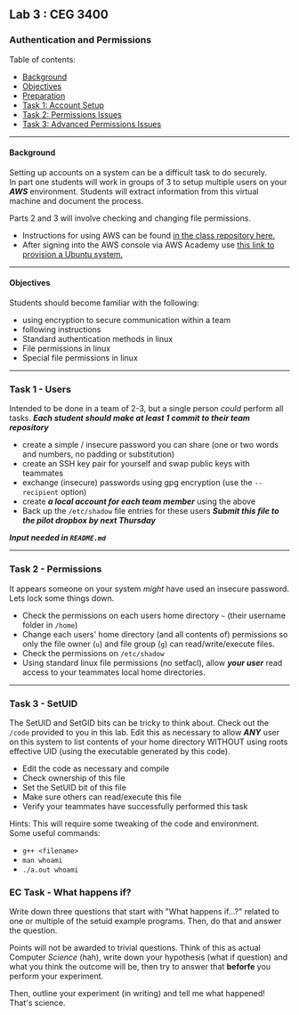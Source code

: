 ## Lab 3 : CEG 3400

### Authentication and Permissions

Table of contents:
* [Background](LAB3-INSTRUCTIONS.md#background)
* [Objectives](LAB3-INSTRUCTIONS.md#objectives)
* [Preparation](LAB3-INSTRUCTIONS.md#preparation)
* [Task 1: Account Setup](LAB3-INSTRUCTIONS.md#task-1---users)
* [Task 2: Permissions Issues](LAB3-INSTRUCTIONS.md#task-2---permissions-issues)
* [Task 3: Advanced Permissions Issues](LAB3-INSTRUCTIONS.md#task-3---setuid)

---

#### Background

Setting up accounts on a system can be a difficult task to do securely.  
In part one students will work in groups of 3 to setup multiple users on your 
***AWS*** environment.  Students will extract information from this virtual machine 
and document the process.

Parts 2 and 3 will involve checking and changing file permissions.

* Instructions for using AWS can be found [in the class repository here.](https://github.com/mkijowski/ceg3400-fall/blob/master/AWS_GUIDE.md)
* After signing into the AWS console via AWS Academy use [this link to provision a Ubuntu system.](https://console.aws.amazon.com/cloudformation/home?region=us-east-1#/stacks/new?stackName=ceg3400Lab&templateURL=https:%2F%2Fwsu-cecs-cf-templates.s3.us-east-2.amazonaws.com%2Fcourse-templates%2Fceg3400-mek.yml)

---

#### Objectives

Students should become familiar with the following:

* using encryption to secure communication within a team
* following instructions
* Standard authentication methods in linux
* File permissions in linux
* Special file permissions in linux

---

### Task 1 - Users

Intended to be done in a team of 2-3, but a single person *could* perform
all tasks.  ***Each student should make at least 1 commit to their team repository***

* create a simple / insecure password you can share 
  (one or two words and numbers, no padding or substitution)
* create an SSH key pair for yourself and swap public keys with teammates
* exchange (insecure) passwords using gpg encryption (use the `--recipient` option)
* create ***a local account for each team member*** using the above
* Back up the `/etc/shadow` file entries for these users ***Submit this file to the pilot dropbox by next Thursday***

***Input needed in `README.md`***

---

### Task 2 - Permissions

It appears someone on your system *might* have used an insecure password.
Lets lock some things down.

* Check the permissions on each users home directory `~` (their username folder in `/home`)
* Change each users' home directory (and all contents of) permissions so only the file owner (`u`) and file group (`g`) can read/write/execute files.
* Check the permissions on `/etc/shadow`
* Using standard linux file permissions (no setfacl), allow ***your user***  read access to your teammates local home directories.

---

### Task 3 - SetUID

The SetUID and SetGID bits can be tricky to think about.  Check out the 
`/code` provided to you in this lab.  Edit this as necessary to allow
***ANY*** user on this system to list contents of your home directory WITHOUT using roots effective UID 
(using the executable generated by this code).

* Edit the code as necessary and compile
* Check ownership of this file
* Set the SetUID bit of this file
* Make sure others can read/execute this file
* Verify your teammates have successfully performed this task

Hints: This will require some tweaking of the code and environment.  
Some useful commands: 
* `g++ <filename>`
* `man whoami`
* `./a.out whoami`

### EC Task - What happens if?

Write down three questions that start with "What happens if...?" related to one or multiple of the setuid example programs. Then, do that and answer the question.

Points will not be awarded to trivial questions.  Think of this as actual Computer *Science* (hah), write down your hypothesis (what if question) and what you think the outcome will be, then try to answer that **beforfe** you perform your experiment.

Then, outline your experiment (in writing) and tell me what happened!  That's science.

